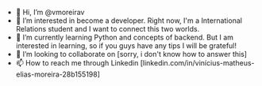 - 👋 Hi, I’m @vmoreirav
- 👀 I’m interested in become a developer. Right now, I'm a International Relations student and I want to connect this two worlds. 
- 🌱 I’m currently learning Python and concepts of backend. But I am interested in learning, so if you guys have any tips I will be grateful! 
- 💞️ I’m looking to collaborate on [sorry, i don't know how to answer this] 
- 📫 How to reach me through Linkedin [linkedin.com/in/vinícius-matheus-elias-moreira-28b155198]

<!---
vmoreirav/vmoreirav is a ✨ special ✨ repository because its `README.md` (this file) appears on your GitHub profile.
You can click the Preview link to take a look at your changes.
--->

